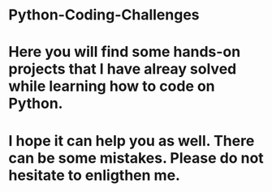 # Python-Coding-Challenges
# Here you will find some hands-on projects that I have alreay solved while learning how to code on Python.
# I hope it can help you as well. There can be some mistakes. Please do not hesitate to enligthen me.
